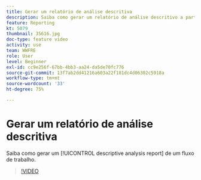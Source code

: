 ```yaml
---
title: Gerar um relatório de análise descritiva
description: Saiba como gerar um relatório de análise descritivo a partir de um fluxo de trabalho no Adobe Campaign Classic.
feature: Reporting
kt: 5079
thumbnail: 35616.jpg
doc-type: feature video
activity: use
team: WWFRE
role: User
level: Beginner
exl-id: cc9e256f-67bb-4bb3-aa24-da5de70fc776
source-git-commit: 13f7ab2dd41216a603a22f181dc4d06302c5918a
workflow-type: tm+mt
source-wordcount: '33'
ht-degree: 75%

---
```


# Gerar um relatório de análise descritiva

Saiba como gerar um [!UICONTROL descriptive analysis report] de um fluxo de trabalho.

>[!VIDEO](https://video.tv.adobe.com/v/35616?quality=12&learn=on)
